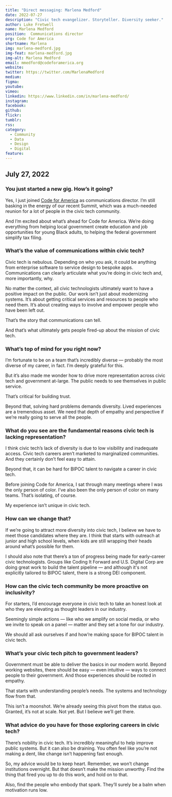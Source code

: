 ```yaml
---
title: "Direct messaging: Marlena Medford"
date: 2022-07-27
description: "Civic tech evangelizer. Storyteller. Diversity seeker."
author: Luke Fretwell
name: Marlena Medford
position:  Communications director 
org: Code for America
shortname: Marlena
img: marlena-medford.jpg
img-feat: marlena-medford.jpg
img-alt: Marlena Medford
email: mmedford@codeforamerica.org
website: 
twitter: https://twitter.com/MarlenaMedford
medium:
figma:
youtube:
vimeo:
linkedin: https://www.linkedin.com/in/marlena-medford/
instagram:
facebook:
github:
flickr:
tumblr:
rss:
category:
  - Community
  - Data
  - Design
  - Digital
feature:
---
```


## July 27, 2022

### You just started a new gig. How’s it going?

Yes, I just joined [Code for America](https://codeforamerica.org) as communications director. I’m still basking in the energy of our recent Summit, which was a much-needed reunion for a lot of people in the civic tech community.

And I’m excited about what’s ahead for Code for America. We’re doing everything from helping local government create education and job opportunities for young Black adults, to helping the federal government simplify tax filing. 


### What’s the value of communications within civic tech?

Civic tech is nebulous. Depending on who you ask, it could be anything from enterprise software to service design to bespoke apps. Communications can clearly articulate what you’re doing in civic tech and, more importantly, why.

No matter the context, all civic technologists ultimately want to have a positive impact on the public. Our work isn’t just about modernizing systems. It’s about getting critical services and resources to people who need them. It’s about creating ways to involve and empower people who have been left out.

That’s the story that communications can tell.

And that’s what ultimately gets people fired-up about the mission of civic tech.


### What’s top of mind for you right now?

I’m fortunate to be on a team that’s incredibly diverse — probably the most diverse of my career, in fact. I’m deeply grateful for this.

But it’s also made me wonder how to drive more representation across civic tech and government at-large. The public needs to see themselves in public service.

That’s critical for building trust.

Beyond that, solving hard problems demands diversity. Lived experiences are a tremendous asset. We need that depth of empathy and perspective if we’re really going to serve all the people.


### What do you see are the fundamental reasons civic tech is lacking representation?

I think civic tech’s lack of diversity is due to low visibility and inadequate access. Civic tech careers aren’t marketed to marginalized communities. And they certainly don’t feel easy to attain.

Beyond that, it can be hard for BIPOC talent to navigate a career in civic tech.

Before joining Code for America, I sat through many meetings where I was the only person of color. I’ve also been the only person of color on many teams. That’s isolating, of course.

My experience isn’t unique in civic tech.


### How can we change that?

If we’re going to attract more diversity into civic tech, I believe we have to meet those candidates where they are. I think that starts with outreach at junior and high school levels, when kids are still wrapping their heads around what’s possible for them.

I should also note that there’s a ton of progress being made for early-career civic technologists. Groups like Coding It Forward and U.S. Digital Corp are doing great work to build the talent pipeline — and although it's not explicitly tailored to BIPOC talent, there is a strong DEI component.


### How can the civic tech community be more proactive on inclusivity?

For starters, I’d encourage everyone in civic tech to take an honest look at who they are elevating as thought leaders in our industry.

Seemingly simple actions — like who we amplify on social media, or who we invite to speak on a panel — matter and they set a tone for our industry. 

We should all ask ourselves if and how’re making space for BIPOC talent in civic tech. 


### What’s your civic tech pitch to government leaders?

Government must be able to deliver the basics in our modern world. Beyond working websites, there should be easy — even intuitive — ways to connect people to their government. And those experiences should be rooted in empathy.

That starts with understanding people’s needs. The systems and technology flow from that.

This isn’t a moonshot. We’re already seeing this pivot from the status quo. Granted, it’s not at scale. Not yet. But I believe we’ll get there.


### What advice do you have for those exploring careers in civic tech?

There’s nobility in civic tech. It’s incredibly meaningful to help improve public systems. But it can also be draining. You often feel like you’re not making a dent, like change isn’t happening fast enough.

So, my advice would be to keep heart. Remember, we won’t change institutions overnight. But that doesn’t make the mission unworthy. Find the thing that fired you up to do this work, and hold on to that.

Also, find the people who embody that spark. They’ll surely be a balm when motivation runs low.